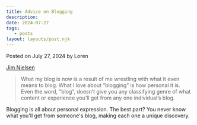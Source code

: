```yaml
---
title: Advice on Blogging
description:
date: 2024-07-27
tags:
   - posts
layout: layouts/post.njk
---
```


Posted on July 27, 2024 by Loren

[Jim Nielsen](https://blog.jim-nielsen.com/2023/advice-on-blogging/)

> What my blog is now is a result of me wrestling with what it even means to blog. What I love about “blogging” is how personal it is. Even the word, “blog”, doesn’t give you any classifying genre of what content or experience you’ll get from any one individual’s blog.

Blogging is all about personal expression. The best part? You never know what you'll get from someone's blog, making each one a unique discovery.
